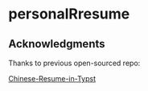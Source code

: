 # personalRresume

## Acknowledgments

Thanks to previous open-sourced repo:


[Chinese-Resume-in-Typst](https://github.com/OrangeX4/Chinese-Resume-in-Typst)
